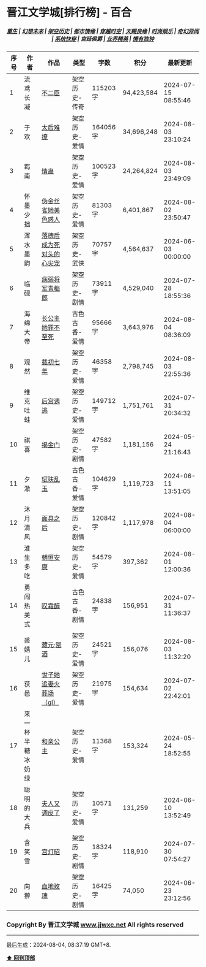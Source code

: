 # 晋江文学城[排行榜] - 百合

<h5 align="center">
	<a href="https://github.com/dev-chenxing/jjwxc-charts/blob/main/重生.md">重生</a> |
	<a href="https://github.com/dev-chenxing/jjwxc-charts/blob/main/幻想未来.md">幻想未来</a> |
	<a href="https://github.com/dev-chenxing/jjwxc-charts/blob/main/架空历史.md">架空历史</a> |
	<a href="https://github.com/dev-chenxing/jjwxc-charts/blob/main/都市情缘.md">都市情缘</a> |
	<a href="https://github.com/dev-chenxing/jjwxc-charts/blob/main/README.md">穿越时空</a> |
	<a href="https://github.com/dev-chenxing/jjwxc-charts/blob/main/天赐良缘.md">天赐良缘</a> |
	<a href="https://github.com/dev-chenxing/jjwxc-charts/blob/main/时尚娱乐.md">时尚娱乐</a> |
	<a href="https://github.com/dev-chenxing/jjwxc-charts/blob/main/奇幻异闻.md">奇幻异闻</a> |
	<a href="https://github.com/dev-chenxing/jjwxc-charts/blob/main/系统快穿.md">系统快穿</a> |
	<b>宫廷侯爵</b> |
	<a href="https://github.com/dev-chenxing/jjwxc-charts/blob/main/业界精英.md">业界精英</a> |
	<a href="https://github.com/dev-chenxing/jjwxc-charts/blob/main/情有独钟.md">情有独钟</a>
</h5>

| 序号 | 作者 | 作品 | 类型 | 字数 | 积分 | 最新更新 | 
|-----|------|------|-----|------|------|---------|
| 1 | 流鸢长凝 | [不二臣](https://www.jjwxc.net/onebook.php?novelid=6203198) | 架空历史-传奇 | 115203字 | 94,423,584 | 2024-07-15 08:55:46 | 
| 2 | 于欢 | [太后难撩](https://www.jjwxc.net/onebook.php?novelid=7316375) | 架空历史-爱情 | 164056字 | 34,696,248 | 2024-08-03 23:10:24 | 
| 3 | 羁南 | [情蛊](https://www.jjwxc.net/onebook.php?novelid=8780269) | 架空历史-爱情 | 100523字 | 24,264,824 | 2024-08-03 23:49:09 | 
| 4 | 怀墨少拙 | [伪金丝雀她美色惑人](https://www.jjwxc.net/onebook.php?novelid=8578442) | 架空历史-爱情 | 81303字 | 6,401,867 | 2024-08-02 23:50:47 | 
| 5 | 浑水墨韵 | [落魄后成为死对头的心尖宠](https://www.jjwxc.net/onebook.php?novelid=8829120) | 架空历史-武侠 | 70757字 | 4,564,637 | 2024-06-03 00:00:00 | 
| 6 | 临砚 | [病弱将军青梅郎](https://www.jjwxc.net/onebook.php?novelid=8950618) | 架空历史-剧情 | 73911字 | 4,529,040 | 2024-07-28 18:55:36 | 
| 7 | 海绵大帝 | [长公主她罪不至死](https://www.jjwxc.net/onebook.php?novelid=8861477) | 古色古香-爱情 | 95666字 | 3,643,976 | 2024-08-04 08:36:09 | 
| 8 | 观然 | [载初七年](https://www.jjwxc.net/onebook.php?novelid=8877358) | 架空历史-爱情 | 46358字 | 2,798,745 | 2024-08-03 22:55:36 | 
| 9 | 维克吐蛙 | [后宫诱逃](https://www.jjwxc.net/onebook.php?novelid=8881455) | 架空历史-爱情 | 149712字 | 1,751,761 | 2024-07-31 20:34:32 | 
| 10 | 祺喜 | [揭金门](https://www.jjwxc.net/onebook.php?novelid=8881229) | 架空历史-剧情 | 47582字 | 1,181,156 | 2024-05-24 21:16:43 | 
| 11 | 夕澈 | [珷玞乱玉](https://www.jjwxc.net/onebook.php?novelid=8876309) | 古色古香-爱情 | 104629字 | 1,119,723 | 2024-06-11 13:51:05 | 
| 12 | 沐月清风 | [面具之后](https://www.jjwxc.net/onebook.php?novelid=8918779) | 架空历史-剧情 | 120842字 | 1,117,978 | 2024-08-04 06:00:00 | 
| 13 | 淮生多吃 | [朝恒安康](https://www.jjwxc.net/onebook.php?novelid=8928884) | 架空历史-爱情 | 54579字 | 397,362 | 2024-08-01 12:00:36 | 
| 14 | 勇闯热美式 | [叹霜醉](https://www.jjwxc.net/onebook.php?novelid=8937452) | 古色古香-剧情 | 24838字 | 156,951 | 2024-07-31 11:36:37 | 
| 15 | 裘婧儿 | [藏元·罂酒](https://www.jjwxc.net/onebook.php?novelid=8939670) | 架空历史-爱情 | 24521字 | 156,076 | 2024-08-03 11:32:20 | 
| 16 | 获邑 | [世子她追妻火葬场（gl）](https://www.jjwxc.net/onebook.php?novelid=8931870) | 架空历史-爱情 | 21975字 | 154,634 | 2024-07-02 22:42:01 | 
| 17 | 来一杯半糖冰奶绿 | [和亲公主](https://www.jjwxc.net/onebook.php?novelid=8904917) | 架空历史-爱情 | 11368字 | 153,324 | 2024-05-24 18:52:55 | 
| 18 | 聪明的大兵 | [夫人又调皮了](https://www.jjwxc.net/onebook.php?novelid=8867193) | 架空历史-爱情 | 10571字 | 131,259 | 2024-06-10 13:52:49 | 
| 19 | 含笑雪 | [宫灯昭](https://www.jjwxc.net/onebook.php?novelid=8855825) | 架空历史-剧情 | 18324字 | 118,910 | 2024-07-30 07:54:27 | 
| 20 | 向翀 | [血地玫瑰](https://www.jjwxc.net/onebook.php?novelid=8933466) | 架空历史-剧情 | 16425字 | 74,050 | 2024-06-23 23:12:56 | 

### Copyright By 晋江文学城 www.jjwxc.net All rights reserved

---

最后生成：2024-08-04, 08:37:19 GMT+8.

**[⬆ 回到顶部](#晋江文学城排行榜---百合)**

